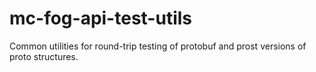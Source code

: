 mc-fog-api-test-utils
=====================

Common utilities for round-trip testing of protobuf and prost versions of proto structures.
